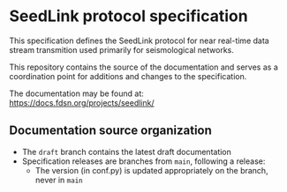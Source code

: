 
# SeedLink protocol specification

This specification defines the SeedLink protocol for near real-time data stream transmition used primarily for seismological networks.

This repository contains the source of the documentation and serves as a coordination point for additions and changes to the specification.

The documentation may be found at: https://docs.fdsn.org/projects/seedlink/

## Documentation source organization

* The `draft` branch contains the latest draft documentation
* Specification releases are branches from `main`, following a release:
  * The version (in conf.py) is updated appropriately on the branch, never in `main`
